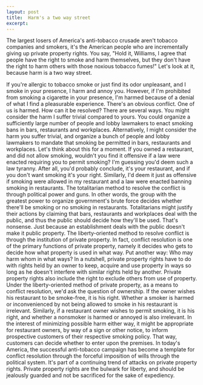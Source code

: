 ```yaml
---
layout: post
title:  Harm's a two way street
excerpt:
---
```












The largest losers of America's anti-tobacco crusade aren't tobacco companies and smokers, it's the American people who are incrementally giving up private property rights. You say, "Hold it, Williams, I agree that people have the right to smoke and harm themselves, but they don't have the right to harm others with those noxious tobacco fumes!" Let's look at it, because harm is a two way street.

If you're allergic to tobacco smoke or just find its odor unpleasant, and I smoke in your presence, I harm and annoy you. However, if I'm prohibited from smoking a cigarette in your presence, I'm harmed because of a denial of what I find a pleasurable experience.
There's an obvious conflict. One of us is harmed. How can it be resolved? There are several ways. You might consider the harm I suffer trivial compared to yours. You could organize a sufficiently large number of people and lobby lawmakers to enact smoking bans in bars, restaurants and workplaces. Alternatively, I might consider the harm you suffer trivial, and organize a bunch of people and lobby lawmakers to mandate that smoking be permitted in bars, restaurants and workplaces.
Let's think about this for a moment. If you owned a restaurant, and did not allow smoking, wouldn't you find it offensive if a law were enacted requiring you to permit smoking? I'm guessing you'd deem such a law tyranny. After all, you'd probably conclude, it's your restaurant, and if you don't want smoking it's your right. Similarly, I'd deem it just as offensive if smoking were allowed in my restaurant and a law were enacted banning smoking in restaurants.
The totalitarian method to resolve the conflict is through political power and guns. In other words, the group with the greatest power to organize government's brute force decides whether there'll be smoking or no smoking in restaurants. Totalitarians might justify their actions by claiming that bars, restaurants and workplaces deal with the public, and thus the public should decide how they'll be used. That's nonsense. Just because an establishment deals with the public doesn't make it public property.
The liberty-oriented method to resolve conflict is through the institution of private property. In fact, conflict resolution is one of the primary functions of private property, namely it decides who gets to decide how what property is used in what way. Put another way: Who may harm whom in what ways? In a nutshell, private property rights have to do with rights held by an owner to keep, acquire and use property in ways so long as he doesn't interfere with similar rights held by another. Private property rights also include the right to exclude others from use of property.
Under the liberty-oriented method of private property, as a means to conflict resolution, we'd ask the question of ownership. If the owner wishes his restaurant to be smoke-free, it is his right. Whether a smoker is harmed or inconvenienced by not being allowed to smoke in his restaurant is irrelevant. Similarly, if a restaurant owner wishes to permit smoking, it is his right, and whether a nonsmoker is harmed or annoyed is also irrelevant. In the interest of minimizing possible harm either way, it might be appropriate for restaurant owners, by way of a sign or other notice, to inform prospective customers of their respective smoking policy. That way, customers can decide whether to enter upon the premises.
In today's America, the successful anti-tobacco campaign has become a template for conflict resolution through the forceful imposition of wills through the political system. It's part of a continuing trend of attacks on private property rights. Private property rights are the bulwark for liberty, and should be jealously guarded and not be sacrificed for the sake of expediency.


